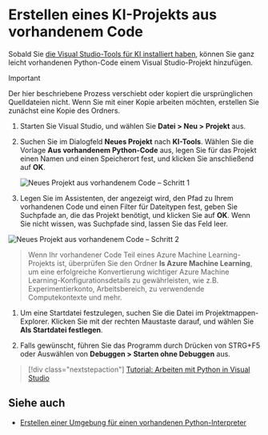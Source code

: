 # <a name="create-an-ai-project-from-existing-code"></a>Erstellen eines KI-Projekts aus vorhandenem Code

Sobald Sie [die Visual Studio-Tools für KI installiert haben](installation.md), können Sie ganz leicht vorhandenen Python-Code einem Visual Studio-Projekt hinzufügen. 

> [!Important]
>
> Der hier beschriebene Prozess verschiebt oder kopiert die ursprünglichen Quelldateien nicht. Wenn Sie mit einer Kopie arbeiten möchten, erstellen Sie zunächst eine Kopie des Ordners.

1. Starten Sie Visual Studio, und wählen Sie **Datei > Neu > Projekt** aus.

1. Suchen Sie im Dialogfeld **Neues Projekt** nach **KI-Tools**. Wählen Sie die Vorlage **Aus vorhandenem Python-Code** aus, legen Sie für das Projekt einen Namen und einen Speicherort fest, und klicken Sie anschließend auf **OK**.

    ![Neues Projekt aus vorhandenem Code – Schritt 1](media\create-project-existing\new-ai-project.png)

1. Legen Sie im Assistenten, der angezeigt wird, den Pfad zu Ihrem vorhandenen Code und einen Filter für Dateitypen fest, geben Sie Suchpfade an, die das Projekt benötigt, und klicken Sie auf **OK**. Wenn Sie nicht wissen, was Suchpfade sind, lassen Sie das Feld leer.


![Neues Projekt aus vorhandenem Code – Schritt 2](media\create-project-existing\azurebatch-newproject.png)

> Wenn Ihr vorhandener Code Teil eines Azure Machine Learning-Projekts ist, überprüfen Sie den Ordner **Is Azure Machine Learning**, um eine erfolgreiche Konvertierung wichtiger Azure Machine Learning-Konfigurationsdetails zu gewährleisten, wie z.B. Experimentierkonto, Arbeitsbereich, zu verwendende Computekontexte und mehr.

1. Um eine Startdatei festzulegen, suchen Sie die Datei im Projektmappen-Explorer. Klicken Sie mit der rechten Maustaste darauf, und wählen Sie **Als Startdatei festlegen**.

8. Falls gewünscht, führen Sie das Programm durch Drücken von STRG+F5 oder Auswählen von **Debuggen > Starten ohne Debuggen** aus. 

> [!div class="nextstepaction"]
> [Tutorial: Arbeiten mit Python in Visual Studio](https://docs.microsoft.com/visualstudio/python/vs-tutorial-01-00)

## <a name="see-also"></a>Siehe auch

- [Erstellen einer Umgebung für einen vorhandenen Python-Interpreter](https://docs.microsoft.com/visualstudio/python/python-environments#creating-an-environment-for-an-existing-interpreter)